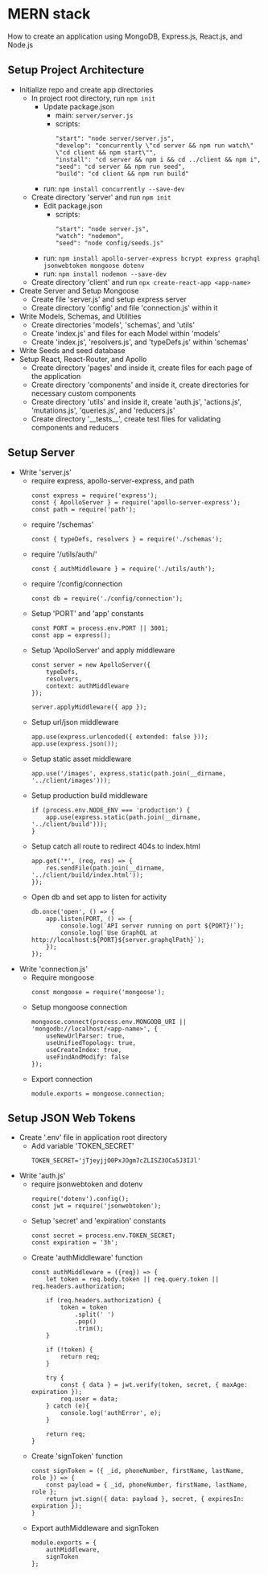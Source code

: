 # MERN stack
How to create an application using MongoDB, Express.js, React.js, and Node.js

## Setup Project Architecture
* Initialize repo and create app directories
    * In project root directory, run ```npm init```
        * Update package.json
            * main: ```server/server.js```
            * scripts: 
                ```
                "start": "node server/server.js",
                "develop": "concurrently \"cd server && npm run watch\" \"cd client && npm start\"",
                "install": "cd server && npm i && cd ../client && npm i",
                "seed": "cd server && npm run seed",
                "build": "cd client && npm run build"
                ```
        * run: ```npm install concurrently --save-dev```
    * Create directory 'server' and run ```npm init```
        * Edit package.json
            * scripts: 
                ```
                "start": "node server.js",
                "watch": "nodemon",
                "seed": "node config/seeds.js"
                ```
        * run: ```npm install apollo-server-express bcrypt express graphql jsonwebtoken mongoose dotenv```
        * run: ```npm install nodemon --save-dev```
    * Create directory 'client' and run ```npx create-react-app <app-name>```
* Create Server and Setup Mongoose
    * Create file 'server.js' and setup express server
    * Create directory 'config' and file 'connection.js' within it
* Write Models, Schemas, and Utilities
    * Create directories 'models', 'schemas', and 'utils'
    * Create 'index.js' and files for each Model within 'models'
    * Create 'index.js', 'resolvers.js', and 'typeDefs.js' within 'schemas'
* Write Seeds and seed database
* Setup React, React-Router, and Apollo
    * Create directory 'pages' and inside it, create files for each page of the application
    * Create directory 'components' and inside it, create directories for necessary custom components
    * Create directory 'utils' and inside it, create 'auth.js', 'actions.js', 'mutations.js', 'queries.js', and 'reducers.js'
    * Create directory '\_\_tests\_\_', create test files for validating components and reducers

## Setup Server
* Write 'server.js'
    * require express, apollo-server-express, and path
        ```
        const express = require('express');
        const { ApolloServer } = require('apollo-server-express');
        const path = require('path');
        ```
    * require '/schemas'
        ```
        const { typeDefs, resolvers } = require('./schemas');
        ```
    * require '/utils/auth/'
        ```
        const { authMiddleware } = require('./utils/auth');
        ```
    * require '/config/connection
        ```
        const db = require('./config/connection');
        ```
    * Setup 'PORT' and 'app' constants
        ```
        const PORT = process.env.PORT || 3001;
        const app = express();
        ```
    * Setup 'ApolloServer' and apply middleware
        ```
        const server = new ApolloServer({
            typeDefs,
            resolvers,
            context: authMiddleware
        });

        server.applyMiddleware({ app });
        ```
    * Setup url/json middleware
        ```
        app.use(express.urlencoded({ extended: false }));
        app.use(express.json());
        ```
    * Setup static asset middleware
        ```
        app.use('/images', express.static(path.join(__dirname, '../client/images')));
        ```
    * Setup production build middleware
        ```
        if (process.env.NODE_ENV === 'production') {
            app.use(express.static(path.join(__dirname, '../client/build')));
        }
        ```
    * Setup catch all route to redirect 404s to index.html
        ```
        app.get('*', (req, res) => {
            res.sendFile(path.join(__dirname, '../client/build/index.html'));
        });
        ```
    * Open db and set app to listen for activity
        ```
        db.once('open', () => {
            app.listen(PORT, () => {
                console.log(`API server running on port ${PORT}!`);
                console.log(`Use GraphQL at http://localhost:${PORT}${server.graphqlPath}`);
            });
        });
        ```
* Write 'connection.js'
    * Require mongoose
        ```
        const mongoose = require('mongoose');
        ```
    * Setup mongoose connection
        ```
        mongoose.connect(process.env.MONGODB_URI || 'mongodb://localhost/<app-name>', {
            useNewUrlParser: true,
            useUnifiedTopology: true,
            useCreateIndex: true,
            useFindAndModify: false
        });
        ```
    * Export connection
        ```
        module.exports = mongoose.connection;
        ```

## Setup JSON Web Tokens
* Create '.env' file in application root directory
    * Add variable 'TOKEN_SECRET'
        ```
        TOKEN_SECRET='jTjeyjjO0PxJOgm7cZLISZ3OCa5J3IJl'
        ```
* Write 'auth.js'
    * require jsonwebtoken and dotenv
        ```
        require('dotenv').config();
        const jwt = require('jsonwebtoken');
        ```
    * Setup 'secret' and 'expiration' constants
        ```
        const secret = process.env.TOKEN_SECRET;
        const expiration = '3h';
        ```
    * Create 'authMiddleware' function
        ```
        const authMiddleware = ({req}) => {
            let token = req.body.token || req.query.token || req.headers.authorization;

            if (req.headers.authorization) {
                token = token
                    .split(' ')
                    .pop()
                    .trim();
            }

            if (!token) {
                return req;
            }

            try {
                const { data } = jwt.verify(token, secret, { maxAge: expiration });
                req.user = data;
            } catch (e){
                console.log('authError', e);
            }

            return req;
        }
        ```
    * Create 'signToken' function
        ```
        const signToken = ({ _id, phoneNumber, firstName, lastName, role }) => {
            const payload = { _id, phoneNumber, firstName, lastName, role };
            return jwt.sign({ data: payload }, secret, { expiresIn: expiration });
        }
        ```
    * Export authMiddleware and signToken
        ```
        module.exports = {
            authMiddleware,
            signToken
        };
        ```